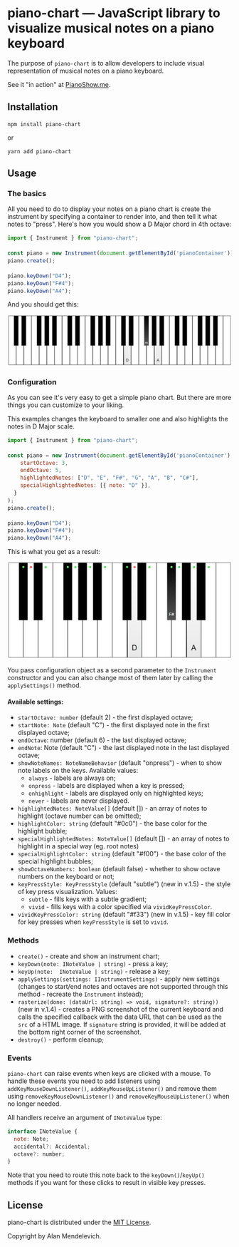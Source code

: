 # piano-chart &mdash; JavaScript library to visualize musical notes on a piano keyboard

The purpose of `piano-chart` is to allow developers to include visual representation of musical notes on a piano keyboard.

See it "in action" at [PianoShow.me](https://pianoshow.me).

## Installation

```
npm install piano-chart
```

or 

```
yarn add piano-chart
```

## Usage

### The basics

All you need to do to display your notes on a piano chart is create the instrument by specifying a container to render into, and then tell it what notes to "press". Here's how you would show a D Major chord in 4th octave:

```js
import { Instrument } from "piano-chart";

const piano = new Instrument(document.getElementById('pianoContainer'));
piano.create();

piano.keyDown("D4");
piano.keyDown("F#4");
piano.keyDown("A4");
```

And you should get this:

![D Major chord on a 49-key keyboard](https://raw.githubusercontent.com/ailon/piano-chart/master/docs/screenshots/dmaj-chord-49.png)

### Configuration

As you can see it's very easy to get a simple piano chart. But there are more things you can customize to your liking.

This examples changes the keyboard to smaller one and also highlights the notes in D Major scale.

```js
import { Instrument } from "piano-chart";

const piano = new Instrument(document.getElementById('pianoContainer'), {
    startOctave: 3,
    endOctave: 5,
    highlightedNotes: ["D", "E", "F#", "G", "A", "B", "C#"],
    specialHighlightedNotes: [{ note: "D" }],
  }
);
piano.create();

piano.keyDown("D4");
piano.keyDown("F#4");
piano.keyDown("A4");
```

This is what you get as a result:

![D Major chord on a 49-key keyboard](https://raw.githubusercontent.com/ailon/piano-chart/master/docs/screenshots/dmaj-dmaj-chord-25.png)

You pass configuration object as a second parameter to the `Instrument` constructor and you can also change most of them later by calling the `applySettings()` method.

#### Available settings:

- `startOctave: number` (default 2) - the first displayed octave;
- `startNote: Note` (default "C") - the first displayed note in the first displayed octave;
- `endOctave`: number (default 6) - the last displayed octave;
- `endNote`: Note (default "C") - the last displayed note in the last displayed octave;
- `showNoteNames: NoteNameBehavior` (default "onpress") - when to show note labels on the keys. Available values:
    - `always` - labels are always on;
    - `onpress` - labels are displayed when a key is pressed;
    - `onhighlight` - labels are displayed only on highlighted keys;
    - `never` - labels are never displayed.
- `highlightedNotes: NoteValue[]` (default []) - an array of notes to highlight (octave number can be omitted);
- `highlightColor: string` (default "#0c0") - the base color for the highlight bubble;
- `specialHighlightedNotes: NoteValue[]` (default []) - an array of notes to highlight in a special way (eg. root notes)
- `specialHighlightColor: string` (default "#f00") - the base color of the special highlight bubbles;
- `showOctaveNumbers: boolean` (default false) - whether to show octave numbers on the keyboard or not;
- `keyPressStyle: KeyPressStyle` (default "subtle") (new in v.1.5) - the style of key press visualization. Values:
  - `subtle` - fills keys with a subtle gradient;
  - `vivid` - fills keys with a color specified via `vividKeyPressColor`. 
- `vividKeyPressColor: string` (default "#f33") (new in v.1.5) - key fill color for key presses when `keyPressStyle` is set to `vivid`.

### Methods

- `create()` - create and show an instrument chart;
- `keyDown(note: INoteValue | string)` - press a key;
- `keyUp(note:  INoteValue | string)` - release a key;
- `applySettings(settings: IInstrumentSettings)` - apply new settings (changes to start/end notes and octaves are not supported through this method - recreate the `Instrument` instead);
- `rasterize(done: (dataUrl: string) => void, signature?: string))` (new in v.1.4) - creates a PNG screenshot of the current keyboard and calls the specified callback with the data URL that can be used as the `src` of a HTML image. If `signature` string is provided, it will be added at the bottom right corner of the screenshot.
- `destroy()` - perform cleanup;

### Events

`piano-chart` can raise events when keys are clicked with a mouse. To handle these events you need to add listeners using `addKeyMouseDownListener()`, `addKeyMouseUpListener()` and remove them using `removeKeyMouseDownListener()` and `removeKeyMouseUpListener()` when no longer needed.

All handlers receive an argument of `INoteValue` type:

```js
interface INoteValue {
  note: Note;
  accidental?: Accidental;
  octave?: number;
}
```

Note that you need to route this note back to the `keyDown()`/`keyUp()` methods if you want for these clicks to result in visible key presses.


## License

piano-chart is distributed under the [MIT License](https://github.com/ailon/piano-chart/blob/master/LICENSE).

Copyright by Alan Mendelevich.